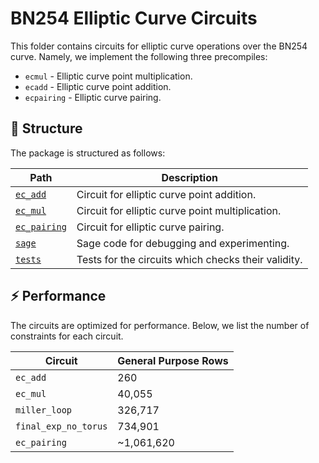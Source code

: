 # BN254 Elliptic Curve Circuits

This folder contains circuits for elliptic curve operations over the BN254 curve. Namely,
we implement the following three precompiles:

- `ecmul` - Elliptic curve point multiplication.
- `ecadd` - Elliptic curve point addition.
- `ecpairing` - Elliptic curve pairing.

## :file_folder: Structure

The package is structured as follows:

| Path | Description |
| --- | --- |
| [`ec_add`](ec_add) | Circuit for elliptic curve point addition. |
| [`ec_mul`](ec_mul) | Circuit for elliptic curve point multiplication. |
| [`ec_pairing`](ec_pairing) | Circuit for elliptic curve pairing. |
| [`sage`](sage) | Sage code for debugging and experimenting. |
| [`tests`](tests) | Tests for the circuits which checks their validity. |

## :zap: Performance

The circuits are optimized for performance. Below, we list
the number of constraints for each circuit.

| Circuit | General Purpose Rows |
| --- | --- |
| `ec_add` | 260 |
| `ec_mul` | 40,055 |
| `miller_loop` | 326,717 |
| `final_exp_no_torus` | 734,901 |
| `ec_pairing` | ~1,061,620 |

